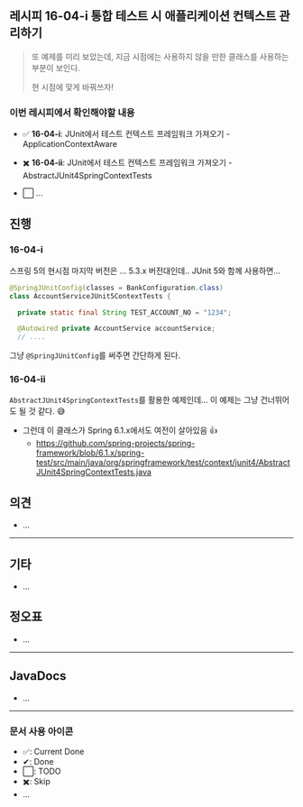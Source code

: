## 레시피 16-04-i 통합 테스트 시 애플리케이션 컨텍스트 관리하기

> 또 예제를 미리 보았는데, 지금 시점에는 사용하지 않을 만한 클래스를 사용하는 부분이 보인다.
>
> 현 시점에 맞게 바꿔쓰자!

### 이번 레시피에서 확인해야할  내용

* ✅ **16-04-i**: JUnit에서 테스트 컨텍스트 프레임워크 가져오기 - ApplicationContextAware

* ✖️ **16-04-ii**: JUnit에서 테스트 컨텍스트 프레임워크 가져오기 - AbstractJUnit4SpringContextTests

* ⬜ ...

  



## 진행

### 16-04-i

스프링 5의 현시점 마지막 버전은 ... 5.3.x 버전대인데..  JUnit 5와 함께 사용하면...

```java
@SpringJUnitConfig(classes = BankConfiguration.class)
class AccountServiceJUnit5ContextTests {

  private static final String TEST_ACCOUNT_NO = "1234";

  @Autowired private AccountService accountService;
  // ....
```

그냥 `@SpringJUnitConfig`를 써주면 간단하게 된다. 



### 16-04-ii

`AbstractJUnit4SpringContextTests`를 활용한 예제인데... 이 예제는 그냥 건너뛰어도 될 것 같다. 😅

* 그런데 이 클래스가 Spring 6.1.x에서도 여전이 살아있음 👍
  * https://github.com/spring-projects/spring-framework/blob/6.1.x/spring-test/src/main/java/org/springframework/test/context/junit4/AbstractJUnit4SpringContextTests.java





## 의견

* ...




---

## 기타

* ...





## 정오표

* ...
  


---

## JavaDocs

* ...



---

### 문서 사용 아이콘

* ✅: Current Done
* ✔: Done
* ⬜: TODO
* ✖️: Skip
* ...

